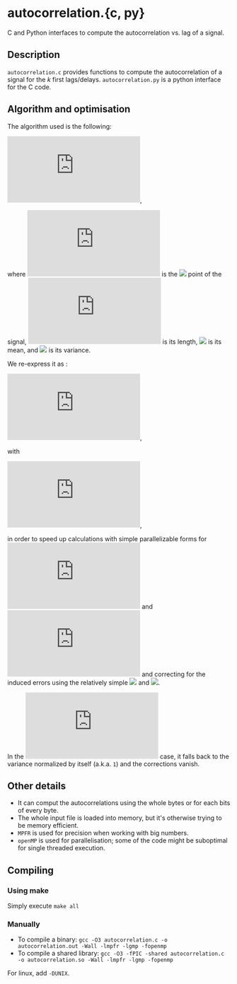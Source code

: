 # autocorrelation.{c, py}
C and Python interfaces to compute the autocorrelation vs. lag of a signal. 

## Description
`autocorrelation.c` provides functions to compute the autocorrelation of a signal for the *k* first lags/delays.
`autocorrelation.py` is a python interface for the C code.

## Algorithm and optimisation
The algorithm used is the following:

![](https://latex.codecogs.com/gif.latex?a_k%20%3D%20%5Cfrac%7B1%7D%7B%28N-k%29%5Csigma%5E2%7D%5Csum_%7Bi%3D1%7D%5E%7BN-k%7D%28x_i-%5Clangle%20x%5Crangle%29%28x_%7Bi&plus;k%7D-%5Clangle%20x%5Crangle%29),

where ![](https://latex.codecogs.com/gif.latex?x_k) is the ![](https://latex.codecogs.com/gif.latex?k^\text{th}) point of the signal, ![](https://latex.codecogs.com/gif.latex?N) is its length, ![](https://latex.codecogs.com/gif.latex?\langle%20x\rangle) is its mean, and ![](https://latex.codecogs.com/gif.latex?\sigma^2) is its variance.

We re-express it as :

![](https://latex.codecogs.com/gif.latex?a_k%20%3D%20%5CBigg%28%20r_k%20-%20%5Cfrac%7BM%5E2%7D%7BN%7D%20&plus;%20%5Cfrac%7BM%7D%7BN%7D%5Cleft%28%5Cbeta_k&plus;%5Cgamma_k%5Cright%29%20-%20%5Cfrac%7BM%5E2k%7D%7BN%5E2%7D%20%5CBigg%29%5CBigg/%5CBigg%28%20%5Cleft%28N-k%5Cright%29%5Csigma%5E2%20%5CBigg%29),

with 

![](https://latex.codecogs.com/gif.latex?r_k%20%3D%20%5Csum%5E%7BN-k%7D_%7Bi%3D1%7D%20x_ix_%7Bi&plus;k%7D%20%5Cquad%3B%5Cquad%20%5Cbeta_k%20%3D%20%5Csum_%7Bi%3DN-k&plus;1%7D%5E%7BN%7D%20x_i%20%5Cquad%3B%5Cquad%20%5Cgamma_k%20%3D%20%5Csum_%7Bi%3D1%7D%5E%7Bk%7D%20x_i%20%5Cquad%5Ctext%7Band%7D%5Cquad%20M%3D%5Csum_%7Bi%3D1%7D%5EN%20x_i),

in order to speed up calculations with simple parallelizable forms for ![](https://latex.codecogs.com/gif.latex?r_k) and ![](https://latex.codecogs.com/gif.latex?M) and correcting for the induced errors using the relatively simple ![](https://latex.codecogs.com/gif.latex?\gamma_k) and ![](https://latex.codecogs.com/gif.latex?\beta_k).

In the ![](https://latex.codecogs.com/gif.latex?k=1) case, it falls back to the variance normalized by itself (a.k.a. `1`) and the corrections vanish.

## Other details

- It can comput the autocorrelations using the whole bytes or for each bits of every byte.
- The whole input file is loaded into memory, but it's otherwise trying to be memory efficient.
- `MPFR` is used for precision when working with big numbers.
- `openMP` is used for parallelisation; some of the code might be suboptimal for single threaded execution.

## Compiling
### Using make

Simply execute `make all`

### Manually
- To compile a binary: `gcc -O3 autocorrelation.c -o autocorrelation.out -Wall -lmpfr -lgmp -fopenmp`
- To compile a shared library: `gcc -O3 -fPIC -shared autocorrelation.c -o autocorrelation.so -Wall -lmpfr -lgmp -fopenmp`

For linux, add `-DUNIX`.
